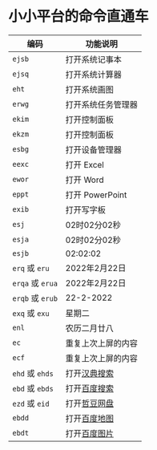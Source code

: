 # 小小平台的命令直通车

|编码|功能说明|
|---|---|
| `ejsb` | 打开系统记事本 |
| `ejsq` | 打开系统计算器 |
| `eht`  | 打开系统画图 |
| `erwg` | 打开系统任务管理器 |
| `ekim` | 打开控制面板 |
| `ekzm` | 打开控制面板 |
| `esbg` | 打开设备管理器 |
| `eexc` | 打开 Excel |
| `ewor` | 打开 Word |
| `eppt` | 打开 PowerPoint |
| `exib` | 打开写字板 |
| `esj` | 02时02分02秒 |
| `esja` | 02时02分02秒 |
| `esjb` | 02:02:02 |
| `erq` 或 `eru` | 2022年2月22日|
| `erqa` 或 `erua` | 2022年2月22日 |
| `erqb` 或 `erub` | 22-2-2022|
| `exq` 或 `exu` | 星期二 |
| `enl` | 农历二月廿八 |
| `ec` | 重复上次上屏的内容 |
| `ecf` | 重复上次上屏的内容 |
| `ehd` 或 `ehds` | 打开[汉典搜索](http://www.zdic.net/sousuo/) |
| `ebd` 或 `ebds` | 打开[百度搜索](https://www.baidu.com) |
| `ezd` 或 `eid` | 打开[哲豆网盘](http://zzdzzd.ys168.com) |
| `ebdd` | 打开[百度地图](https://map.baidu.com) |
| `ebdt` | 打开[百度图片](https://image.baidu.com) |